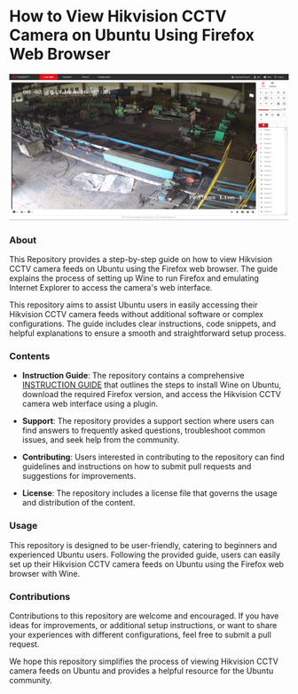 # How to View Hikvision CCTV Camera on Ubuntu Using Firefox Web Browser
<img src = "CCTV_CAMERA_FOOTAGE.png">

### About

This Repository provides a step-by-step guide on how to view Hikvision CCTV camera feeds on Ubuntu using the Firefox web browser. The guide explains the process of setting up Wine to run Firefox and emulating Internet Explorer to access the camera's web interface. 

This repository aims to assist Ubuntu users in easily accessing their Hikvision CCTV camera feeds without additional software or complex configurations. The guide includes clear instructions, code snippets, and helpful explanations to ensure a smooth and straightforward setup process.

### Contents

- **Instruction Guide**: The repository contains a comprehensive [INSTRUCTION GUIDE](INSTRUCTIONS.md) that outlines the steps to install Wine on Ubuntu, download the required Firefox version, and access the Hikvision CCTV camera web interface using a plugin.

- **Support**: The repository provides a support section where users can find answers to frequently asked questions, troubleshoot common issues, and seek help from the community.

- **Contributing**: Users interested in contributing to the repository can find guidelines and instructions on how to submit pull requests and suggestions for improvements.

- **License**: The repository includes a license file that governs the usage and distribution of the content.

### Usage

This repository is designed to be user-friendly, catering to beginners and experienced Ubuntu users. Following the provided guide, users can easily set up their Hikvision CCTV camera feeds on Ubuntu using the Firefox web browser with Wine.

### Contributions

Contributions to this repository are welcome and encouraged. If you have ideas for improvements, or additional setup instructions, or want to share your experiences with different configurations, feel free to submit a pull request.

We hope this repository simplifies the process of viewing Hikvision CCTV camera feeds on Ubuntu and provides a helpful resource for the Ubuntu community.
